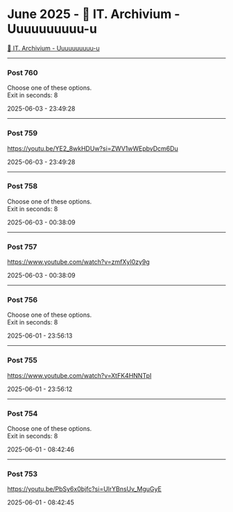 # June 2025 - 🐊 IT. Archivium - Uuuuuuuuuu-u

[🐊 IT. Archivium - Uuuuuuuuuu-u](../../)



---

### Post 760




Choose one of these options. <br />Exit in seconds: 8


2025-06-03 - 23:49:28







---

### Post 759




<a href="https://youtu.be/YE2_8wkHDUw?si=ZWV1wWEpbvDcm6Du">https://youtu.be/YE2_8wkHDUw?si=ZWV1wWEpbvDcm6Du</a>


2025-06-03 - 23:49:28







---

### Post 758




Choose one of these options. <br />Exit in seconds: 8


2025-06-03 - 00:38:09







---

### Post 757




<a href="https://www.youtube.com/watch?v=zmfXyI0zy9g">https://www.youtube.com/watch?v=zmfXyI0zy9g</a>


2025-06-03 - 00:38:09







---

### Post 756




Choose one of these options. <br />Exit in seconds: 8


2025-06-01 - 23:56:13







---

### Post 755




<a href="https://www.youtube.com/watch?v=XtFK4HNNTpI">https://www.youtube.com/watch?v=XtFK4HNNTpI</a>


2025-06-01 - 23:56:12







---

### Post 754




Choose one of these options. <br />Exit in seconds: 8


2025-06-01 - 08:42:46







---

### Post 753




<a href="https://youtu.be/PbSy6x0bjfc?si=UlrYBnsUv_MguGyE">https://youtu.be/PbSy6x0bjfc?si=UlrYBnsUv_MguGyE</a>


2025-06-01 - 08:42:45





